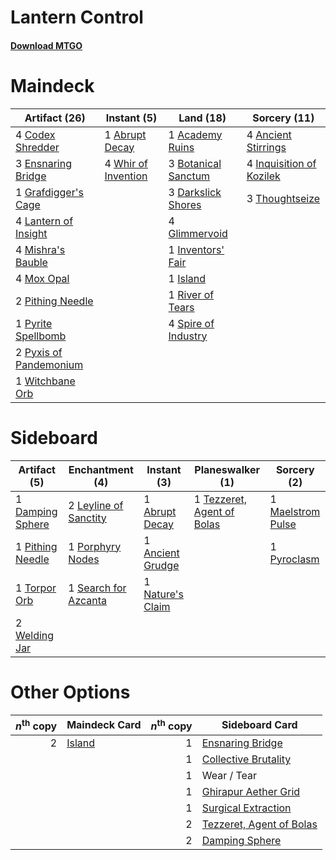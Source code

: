 # Lantern Control

#### [Download MTGO](../collection/Lantern%20Control/Lantern%20Control.txt)
# Maindeck

|                                          Artifact (26)                                          |                                         Instant (5)                                          |                                          Land (18)                                           |                                           Sorcery (11)                                            |
|-------------------------------------------------------------------------------------------------|----------------------------------------------------------------------------------------------|----------------------------------------------------------------------------------------------|---------------------------------------------------------------------------------------------------|
|4 [Codex Shredder](http://gatherer.wizards.com/Pages/Card/Details.aspx?multiverseid=253635)      |1 [Abrupt Decay](http://gatherer.wizards.com/Pages/Card/Details.aspx?multiverseid=425971)     |1 [Academy Ruins](http://gatherer.wizards.com/Pages/Card/Details.aspx?multiverseid=370424)    |4 [Ancient Stirrings](http://gatherer.wizards.com/Pages/Card/Details.aspx?multiverseid=442148)     |
|3 [Ensnaring Bridge](http://gatherer.wizards.com/Pages/Card/Details.aspx?multiverseid=442213)    |4 [Whir of Invention](http://gatherer.wizards.com/Pages/Card/Details.aspx?multiverseid=423716)|3 [Botanical Sanctum](http://gatherer.wizards.com/Pages/Card/Details.aspx?multiverseid=417817)|4 [Inquisition of Kozilek](http://gatherer.wizards.com/Pages/Card/Details.aspx?multiverseid=425900)|
|1 [Grafdigger's Cage](http://gatherer.wizards.com/Pages/Card/Details.aspx?multiverseid=426046)   |                                                                                              |3 [Darkslick Shores](http://gatherer.wizards.com/Pages/Card/Details.aspx?multiverseid=209400) |3 [Thoughtseize](http://gatherer.wizards.com/Pages/Card/Details.aspx?multiverseid=438676)          |
|4 [Lantern of Insight](http://gatherer.wizards.com/Pages/Card/Details.aspx?multiverseid=73927)   |                                                                                              |4 [Glimmervoid](http://gatherer.wizards.com/Pages/Card/Details.aspx?multiverseid=370425)      |                                                                                                   |
|4 [Mishra's Bauble](http://gatherer.wizards.com/Pages/Card/Details.aspx?multiverseid=438787)     |                                                                                              |1 [Inventors' Fair](http://gatherer.wizards.com/Pages/Card/Details.aspx?multiverseid=417820)  |                                                                                                   |
|4 [Mox Opal](http://gatherer.wizards.com/Pages/Card/Details.aspx?multiverseid=397719)            |                                                                                              |1 [Island](http://gatherer.wizards.com/Pages/Card/Details.aspx?multiverseid=439602)           |                                                                                                   |
|2 [Pithing Needle](http://gatherer.wizards.com/Pages/Card/Details.aspx?multiverseid=425815)      |                                                                                              |1 [River of Tears](http://gatherer.wizards.com/Pages/Card/Details.aspx?multiverseid=438812)   |                                                                                                   |
|1 [Pyrite Spellbomb](http://gatherer.wizards.com/Pages/Card/Details.aspx?multiverseid=370512)    |                                                                                              |4 [Spire of Industry](http://gatherer.wizards.com/Pages/Card/Details.aspx?multiverseid=423851)|                                                                                                   |
|2 [Pyxis of Pandemonium](http://gatherer.wizards.com/Pages/Card/Details.aspx?multiverseid=373669)|                                                                                              |                                                                                              |                                                                                                   |
|1 [Witchbane Orb](http://gatherer.wizards.com/Pages/Card/Details.aspx?multiverseid=233240)       |                                                                                              |                                                                                              |                                                                                                   |


# Sideboard

|                                       Artifact (5)                                        |                                        Enchantment (4)                                         |                                        Instant (3)                                        |                                          Planeswalker (1)                                           |                                        Sorcery (2)                                         |
|-------------------------------------------------------------------------------------------|------------------------------------------------------------------------------------------------|-------------------------------------------------------------------------------------------|-----------------------------------------------------------------------------------------------------|--------------------------------------------------------------------------------------------|
|1 [Damping Sphere](http://gatherer.wizards.com/Pages/Card/Details.aspx?multiverseid=443101)|2 [Leyline of Sanctity](http://gatherer.wizards.com/Pages/Card/Details.aspx?multiverseid=397677)|1 [Abrupt Decay](http://gatherer.wizards.com/Pages/Card/Details.aspx?multiverseid=425971)  |1 [Tezzeret, Agent of Bolas](http://gatherer.wizards.com/Pages/Card/Details.aspx?multiverseid=214065)|1 [Maelstrom Pulse](http://gatherer.wizards.com/Pages/Card/Details.aspx?multiverseid=370521)|
|1 [Pithing Needle](http://gatherer.wizards.com/Pages/Card/Details.aspx?multiverseid=425815)|1 [Porphyry Nodes](http://gatherer.wizards.com/Pages/Card/Details.aspx?multiverseid=124470)     |1 [Ancient Grudge](http://gatherer.wizards.com/Pages/Card/Details.aspx?multiverseid=425913)|                                                                                                     |1 [Pyroclasm](http://gatherer.wizards.com/Pages/Card/Details.aspx?multiverseid=4354)        |
|1 [Torpor Orb](http://gatherer.wizards.com/Pages/Card/Details.aspx?multiverseid=233069)    |1 [Search for Azcanta](http://gatherer.wizards.com/Pages/Card/Details.aspx?multiverseid=435226) |1 [Nature's Claim](http://gatherer.wizards.com/Pages/Card/Details.aspx?multiverseid=438743)|                                                                                                     |                                                                                            |
|2 [Welding Jar](http://gatherer.wizards.com/Pages/Card/Details.aspx?multiverseid=48328)    |                                                                                                |                                                                                           |                                                                                                     |                                                                                            |


# Other Options

|*n*<sup>th</sup> copy|                                  Maindeck Card                                  |*n*<sup>th</sup> copy|                                          Sideboard Card                                           |
|--------------------:|---------------------------------------------------------------------------------|--------------------:|---------------------------------------------------------------------------------------------------|
|                    2|[Island](http://gatherer.wizards.com/Pages/Card/Details.aspx?multiverseid=439602)|                    1|[Ensnaring Bridge](http://gatherer.wizards.com/Pages/Card/Details.aspx?multiverseid=442213)        |
|                     |                                                                                 |                    1|[Collective Brutality](http://gatherer.wizards.com/Pages/Card/Details.aspx?multiverseid=414380)    |
|                     |                                                                                 |                    1|Wear / Tear                                                                                        |
|                     |                                                                                 |                    1|[Ghirapur Aether Grid](http://gatherer.wizards.com/Pages/Card/Details.aspx?multiverseid=398517)    |
|                     |                                                                                 |                    1|[Surgical Extraction](http://gatherer.wizards.com/Pages/Card/Details.aspx?multiverseid=397706)     |
|                     |                                                                                 |                    2|[Tezzeret, Agent of Bolas](http://gatherer.wizards.com/Pages/Card/Details.aspx?multiverseid=214065)|
|                     |                                                                                 |                    2|[Damping Sphere](http://gatherer.wizards.com/Pages/Card/Details.aspx?multiverseid=443101)          |

